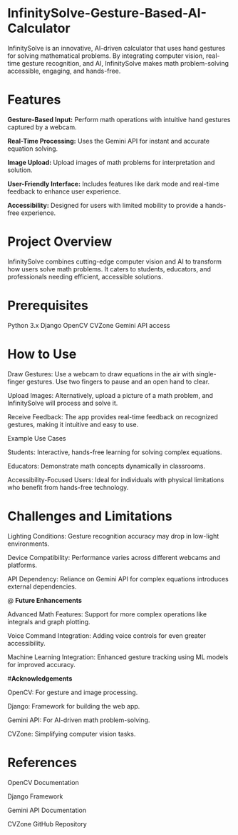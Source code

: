 # InfinitySolve-Gesture-Based-AI-Calculator
InfinitySolve is an innovative, AI-driven calculator that uses hand gestures for solving mathematical problems. By integrating computer vision, real-time gesture recognition, and AI, InfinitySolve makes math problem-solving accessible, engaging, and hands-free.

# Features
**Gesture-Based Input:** Perform math operations with intuitive hand gestures captured by a webcam.

**Real-Time Processing:** Uses the Gemini API for instant and accurate equation solving.

**Image Upload:** Upload images of math problems for interpretation and solution.

**User-Friendly Interface:** Includes features like dark mode and real-time feedback to enhance user experience.

**Accessibility:** Designed for users with limited mobility to provide a hands-free experience.


# Project Overview

InfinitySolve combines cutting-edge computer vision and AI to transform how users solve math problems. It caters to students, educators, and professionals needing efficient, accessible solutions.


# **Prerequisites**

Python 3.x
Django
OpenCV
CVZone
Gemini API access


# How to Use

Draw Gestures: Use a webcam to draw equations in the air with single-finger gestures. Use two fingers to pause and an open hand to clear.

Upload Images: Alternatively, upload a picture of a math problem, and InfinitySolve will process and solve it.

Receive Feedback: The app provides real-time feedback on recognized gestures, making it intuitive and easy to use.


Example Use Cases

Students: Interactive, hands-free learning for solving complex equations.

Educators: Demonstrate math concepts dynamically in classrooms.

Accessibility-Focused Users: Ideal for individuals with physical limitations who benefit from hands-free technology.


# **Challenges and Limitations**


Lighting Conditions: Gesture recognition accuracy may drop in low-light environments.

Device Compatibility: Performance varies across different webcams and platforms.

API Dependency: Reliance on Gemini API for complex equations introduces external dependencies.


@ **Future Enhancements**


Advanced Math Features: Support for more complex operations like integrals and graph plotting.

Voice Command Integration: Adding voice controls for even greater accessibility.

Machine Learning Integration: Enhanced gesture tracking using ML models for improved accuracy.



#**Acknowledgements**

OpenCV: For gesture and image processing.

Django: Framework for building the web app.

Gemini API: For AI-driven math problem-solving.

CVZone: Simplifying computer vision tasks.


# **References**
OpenCV Documentation

Django Framework

Gemini API Documentation

CVZone GitHub Repository
